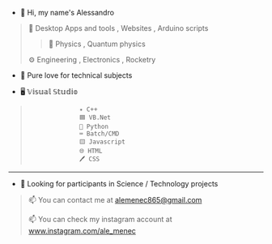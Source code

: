 
- 👋 Hi, my name's Alessandro

> 📲 Desktop Apps and tools , Websites , Arduino scripts
> 
> > 🔬 Physics , Quantum physics
>
> ⚙️ Engineering , Electronics , Rocketry


- 👀 Pure love for technical subjects

- 🖥️ 𝕍𝕚𝕤𝕦𝕒𝕝 𝕊𝕥𝕦𝕕𝕚𝕠
>                   ✴️ C++
>                   🟦 VB.Net
>                   🐍 Python
>                   ⌨ Batch/CMD
>                   🟨 Javascript
>                   🌐 HTML
>                   🖊️ CSS

___
- 💞️ Looking for participants in Science / Technology projects

> 📫 You can contact me at alemenec865@gmail.com
> 
> 📫 You can check my instagram account at www.instagram.com/ale_menec
